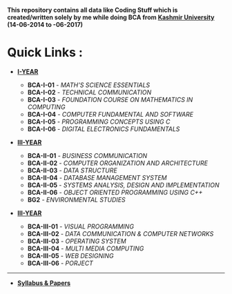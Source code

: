 **This repository contains all data like Coding Stuff which is created/written 
solely by me while doing BCA from [Kashmir University](https://www.kashmiruniversity.net "Visit Website") (14-06-2014 to -06-2017)**
# **Quick Links :**

+ **[I-YEAR]()**
    - **BCA-I-01** - _MATH'S SCIENCE ESSENTIALS_
    - **BCA-I-02** - _TECHNICAL COMMUNICATION_
    - **BCA-I-03** - _FOUNDATION COURSE ON MATHEMATICS IN COMPUTING_
    - **BCA-I-04** - _COMPUTER FUNDAMENTAL AND SOFTWARE_
    - **BCA-I-05** - _PROGRAMMING CONCEPTS USING C_
    - **BCA-I-06** - _DIGITAL ELECTRONICS FUNDAMENTALS_

+ **[III-YEAR]()**
    - **BCA-II-01** - _BUSINESS COMMUNICATION_
    - **BCA-II-02** - _COMPUTER ORGANIZATION AND ARCHITECTURE_
    - **BCA-II-03** - _DATA STRUCTURE_
    - **BCA-II-04** - _DATABASE MANAGEMENT SYSTEM_
    - **BCA-II-05** - _SYSTEMS ANALYSIS, DESIGN AND IMPLEMENTATION_
    - **BCA-II-06** - _OBJECT ORIENTED PROGRAMMING USING C++_
    - **BG2** - _ENVIRONMENTAL STUDIES_
    
    
+ **[III-YEAR]()**
    - **BCA-III-01** - _VISUAL PROGRAMMING_
    - **BCA-III-02** - _DATA COMMUNICATION & COMPUTER NETWORKS_
    - **BCA-III-03** - _OPERATING SYSTEM_
    - **BCA-III-04** - _MULTI MEDIA COMPUTING_
    - **BCA-III-05** - _WEB DESIGNING_
    - **BCA-III-06** - _PORJECT_

  
    
  
---
+ **[Syllabus &amp; Papers](https://github.com/wasitshafi/JMI-MCA/tree/master/Misc)**
